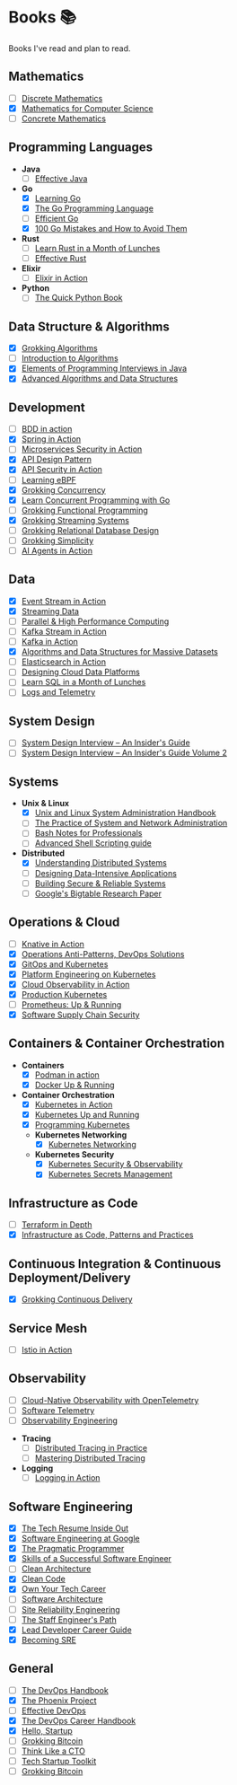 # Books 📚
Books I've read and plan to read.

## Mathematics

- [ ] [Discrete Mathematics](https://discrete.openmathbooks.org/pdfs/dmoi-tablet.pdf)
- [x] [Mathematics for Computer Science](https://courses.csail.mit.edu/6.042/spring18/mcs.pdf)
- [ ] [Concrete Mathematics](https://www.csie.ntu.edu.tw/~r97002/temp/Concrete%20Mathematics%202e.pdf)

## Programming Languages

- **Java**
    - [ ] [Effective Java](https://www.amazon.com/Effective-Java-Joshua-Bloch/dp/0134685997)
- **Go**
    - [x] [Learning Go](https://www.oreilly.com/library/view/learning-go/9781492077206/)
    - [x] [The Go Programming Language](https://www.oreilly.com/library/view/the-go-programming/9780134190570/)
    - [ ] [Efficient Go](https://www.oreilly.com/library/view/efficient-go/9781098105709/)
    - [x] [100 Go Mistakes and How to Avoid Them](https://www.manning.com/books/100-go-mistakes-and-how-to-avoid-them)
- **Rust**
    - [ ] [Learn Rust in a Month of Lunches](https://www.manning.com/books/learn-rust-in-a-month-of-lunches)
    - [ ] [Effective Rust](https://www.oreilly.com/library/view/effective-rust/9781098151393/)
- **Elixir**
    - [ ] [Elixir in Action](https://www.manning.com/books/elixir-in-action-third-edition)
- **Python**
    - [ ] [The Quick Python Book](https://www.manning.com/books/the-quick-python-book-fourth-edition)

## Data Structure & Algorithms

- [x] [Grokking Algorithms](https://www.manning.com/books/grokking-algorithms)
- [ ] [Introduction to Algorithms](https://mitpress.mit.edu/9780262046305/introduction-to-algorithms/)
- [x] [Elements of Programming Interviews in Java](https://www.amazon.in/Elements-Programming-Interviews-Java-Insiders/dp/1517671272)
- [x] [Advanced Algorithms and Data Structures](https://www.manning.com/books/advanced-algorithms-and-data-structures)

## Development

- [ ] [BDD in action](https://www.manning.com/books/bdd-in-action-second-edition)
- [x] [Spring in Action](https://www.manning.com/books/spring-in-action-sixth-edition)
- [ ] [Microservices Security in Action](https://www.manning.com/books/microservices-security-in-action)
- [x] [API Design Pattern](https://www.manning.com/books/api-design-patterns)
- [x] [API Security in Action](https://www.manning.com/books/api-security-in-action)
- [ ] [Learning eBPF](https://www.oreilly.com/library/view/learning-ebpf/9781098135119/)
- [x] [Grokking Concurrency](https://www.manning.com/books/grokking-concurrency)
- [x] [Learn Concurrent Programming with Go](https://www.manning.com/books/learn-concurrent-programming-with-go)
- [ ] [Grokking Functional Programming](https://www.manning.com/books/grokking-functional-programming)
- [x] [Grokking Streaming Systems](https://www.manning.com/books/grokking-streaming-systems)
- [ ] [Grokking Relational Database Design](https://www.manning.com/books/grokking-relational-database-design)
- [ ] [Grokking Simplicity](https://www.manning.com/books/grokking-simplicity)
- [ ] [AI Agents in Action](https://www.manning.com/books/ai-agents-in-action)

## Data

- [x] [Event Stream in Action](https://www.manning.com/books/event-streams-in-action)
- [x] [Streaming Data](https://www.manning.com/books/streaming-data)
- [ ] [Parallel & High Performance Computing](https://www.manning.com/books/parallel-and-high-performance-computing)
- [ ] [Kafka Stream in Action](https://www.manning.com/books/kafka-streams-in-action)
- [ ] [Kafka in Action](https://www.manning.com/books/kafka-in-action)
- [x] [Algorithms and Data Structures for Massive Datasets](https://www.manning.com/books/algorithms-and-data-structures-for-massive-datasets)
- [ ] [Elasticsearch in Action](https://www.manning.com/books/elasticsearch-in-action)
- [ ] [Designing Cloud Data Platforms](https://www.manning.com/books/designing-cloud-data-platforms)
- [ ] [Learn SQL in a Month of Lunches](https://www.manning.com/books/learn-sql-in-a-month-of-lunches)
- [ ] [Logs and Telemetry](https://www.manning.com/books/logs-and-telemetry)

## System Design

- [ ] [System Design Interview – An Insider's Guide](https://www.amazon.com/System-Design-Interview-insiders-Second/dp/B08CMF2CQF)
- [ ] [System Design Interview – An Insider's Guide Volume 2](https://www.amazon.com/System-Design-Interview-Insiders-Guide/dp/1736049119)

## Systems

- **Unix & Linux**
    - [x] [Unix and Linux System Administration Handbook](https://www.amazon.in/UNIX-Linux-System-Administration-Handbook/dp/0134277554)
    - [ ] [The Practice of System and Network Administration](https://www.amazon.com/Practice-System-Network-Administration-Second/dp/0321492668)
    - [ ] [Bash Notes for Professionals](https://books.goalkicker.com/BashBook/)
    - [ ] [Advanced Shell Scripting guide](https://tldp.org/LDP/abs/abs-guide.pdf)
- **Distributed**
    - [x] [Understanding Distributed Systems](https://www.amazon.com/Understanding-Distributed-Systems-Second-applications-ebook/dp/B09YLRB7QV)
    - [ ] [Designing Data-Intensive Applications](https://www.oreilly.com/library/view/designing-data-intensive-applications/9781491903063/)
    - [ ] [Building Secure & Reliable Systems](https://www.oreilly.com/library/view/building-secure-and/9781492083115/)
    - [ ] [Google's Bigtable Research Paper](https://static.googleusercontent.com/media/research.google.com/en//archive/bigtable-osdi06.pdf)

## Operations & Cloud

- [ ] [Knative in Action](https://www.manning.com/books/knative-in-action)
- [x] [Operations Anti-Patterns, DevOps Solutions](https://www.manning.com/books/operations-anti-patterns-devops-solutions)
- [x] [GitOps and Kubernetes](https://www.manning.com/books/gitops-and-kubernetes)
- [x] [Platform Engineering on Kubernetes](https://www.manning.com/books/platform-engineering-on-kubernetes)
- [x] [Cloud Observability in Action](https://www.manning.com/books/cloud-observability-in-action)
- [x] [Production Kubernetes](https://www.oreilly.com/library/view/production-kubernetes/9781492092292/)
- [ ] [Prometheus: Up & Running](https://www.oreilly.com/library/view/prometheus-up/9781098131135/)
- [x] [Software Supply Chain Security](https://www.oreilly.com/library/view/software-supply-chain/9781098133696/)

## Containers & Container Orchestration

- **Containers**
    - [x] [Podman in action](https://www.manning.com/books/podman-in-action)
    - [x] [Docker Up & Running](https://www.oreilly.com/library/view/docker-up/9781098131814/)
- **Container Orchestration**
    - [x] [Kubernetes in Action](https://www.manning.com/books/kubernetes-in-action-second-edition)
    - [x] [Kubernetes Up and Running](https://www.oreilly.com/library/view/kubernetes-up-and/9781098110192/)
    - [x] [Programming Kubernetes](https://www.oreilly.com/library/view/programming-kubernetes/9781492047094/)
    - **Kubernetes Networking**
        - [x] [Kubernetes Networking](https://www.oreilly.com/library/view/networking-and-kubernetes/9781492081647/)
    - **Kubernetes Security**
        - [x] [Kubernetes Security & Observability](https://www.oreilly.com/library/view/kubernetes-security-and/9781098107093/)
        - [x] [Kubernetes Secrets Management](https://www.manning.com/books/kubernetes-secrets-management)

## Infrastructure as Code

- [ ] [Terraform in Depth](https://www.manning.com/books/terraform-in-depth)
- [x] [Infrastructure as Code, Patterns and Practices](https://www.manning.com/books/infrastructure-as-code-patterns-and-practices)

## Continuous Integration & Continuous Deployment/Delivery

- [x] [Grokking Continuous Delivery](https://www.manning.com/books/grokking-continuous-delivery)

## Service Mesh

- [ ] [Istio in Action](https://www.manning.com/books/istio-in-action)

## Observability

- [ ] [Cloud-Native Observability with OpenTelemetry](https://www.packtpub.com/product/cloud-native-observability-with-opentelemetry/9781801077705)
- [ ] [Software Telemetry](https://www.manning.com/books/software-telemetry)
- [ ] [Observability Engineering](https://www.oreilly.com/library/view/observability-engineering/9781492076438/)
- **Tracing**
    - [ ] [Distributed Tracing in Practice](https://www.oreilly.com/library/view/distributed-tracing-in/9781492056621/)
    - [ ] [Mastering Distributed Tracing](https://www.packtpub.com/product/mastering-distributed-tracing/9781788628464)

- **Logging**
    - [ ] [Logging in Action](https://www.manning.com/books/logging-in-action)

## Software Engineering

- [x] [The Tech Resume Inside Out](https://thetechresume.com)
- [x] [Software Engineering at Google](https://www.oreilly.com/library/view/software-engineering-at/9781492082781/)
- [x] [The Pragmatic Programmer](https://www.amazon.in/Pragmatic-Programmer-journey-mastery-Anniversary-dp-0135957052/dp/0135957052/ref=dp_ob_title_bk)
- [x] [Skills of a Successful Software Engineer](https://www.manning.com/books/skills-of-a-successful-software-engineer)
- [ ] [Clean Architecture](https://www.amazon.com/Clean-Architecture-Craftsmans-Software-Structure/dp/0134494164)
- [x] [Clean Code](https://www.amazon.com/Clean-Code-Handbook-Software-Craftsmanship/dp/0132350882)
- [x] [Own Your Tech Career](https://www.manning.com/books/own-your-tech-career)
- [ ] [Software Architecture](https://www.oreilly.com/library/view/software-architecture-the/9781492086888/)
- [ ] [Site Reliability Engineering](https://sre.google/sre-book/table-of-contents/)
- [ ] [The Staff Engineer's Path](https://www.oreilly.com/library/view/the-staff-engineers/9781098118723/)
- [x] [Lead Developer Career Guide](https://www.manning.com/books/lead-developer-career-guide)
- [x] [Becoming SRE](https://www.oreilly.com/library/view/becoming-sre/9781492090540/)

## General

- [ ] [The DevOps Handbook](https://www.amazon.in/DevOPS-Handbook-World-Class-Reliability-Organizations/dp/1942788002)
- [x] [The Phoenix Project](https://www.amazon.com/Phoenix-Project-DevOps-Helping-Business/dp/0988262592)
- [ ] [Effective DevOps](https://www.oreilly.com/library/view/effective-devops/9781491926291/)
- [x] [The DevOps Career Handbook](https://www.packtpub.com/product/the-devops-career-handbook/9781803230948)
- [x] [Hello, Startup](https://www.amazon.in/Hello-Startup-Yevgeniy-Brikman/dp/1491909900)
- [ ] [Grokking Bitcoin](https://www.manning.com/books/grokking-bitcoin)
- [ ] [Think Like a CTO](https://www.manning.com/books/think-like-a-cto)
- [ ] [Tech Startup Toolkit](https://www.manning.com/books/tech-startup-toolkit)
- [ ] [Grokking Bitcoin](https://www.manning.com/books/grokking-bitcoin)
